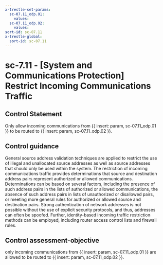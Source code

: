 ```yaml
---
x-trestle-set-params:
  sc-07.11_odp.01:
    values:
  sc-07.11_odp.02:
    values:
sort-id: sc-07.11
x-trestle-global:
  sort-id: sc-07.11
---
```


# sc-7.11 - \[System and Communications Protection\] Restrict Incoming Communications Traffic

## Control Statement

Only allow incoming communications from {{ insert: param, sc-07.11_odp.01 }} to be routed to {{ insert: param, sc-07.11_odp.02 }}.

## Control guidance

General source address validation techniques are applied to restrict the use of illegal and unallocated source addresses as well as source addresses that should only be used within the system. The restriction of incoming communications traffic provides determinations that source and destination address pairs represent authorized or allowed communications. Determinations can be based on several factors, including the presence of such address pairs in the lists of authorized or allowed communications, the absence of such address pairs in lists of unauthorized or disallowed pairs, or meeting more general rules for authorized or allowed source and destination pairs. Strong authentication of network addresses is not possible without the use of explicit security protocols, and thus, addresses can often be spoofed. Further, identity-based incoming traffic restriction methods can be employed, including router access control lists and firewall rules.

## Control assessment-objective

only incoming communications from {{ insert: param, sc-07.11_odp.01 }} are allowed to be routed to {{ insert: param, sc-07.11_odp.02 }}.
